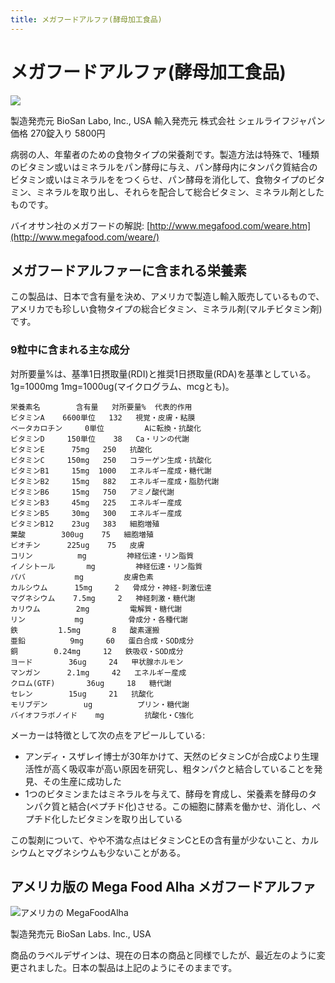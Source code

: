 ```yaml
---
title: メガフードアルファ(酵母加工食品)
---
```


# メガフードアルファ(酵母加工食品)

![](mega10s.gif)

製造発売元 BioSan Labo, Inc., USA
輸入発売元 株式会社 シェルライフジャパン
価格 270錠入り 5800円

病弱の人、年輩者のための食物タイプの栄養剤です。製造方法は特殊で、1種類のビタミン或いはミネラルをパン酵母に与え、パン酵母内にタンパク質結合のビタミン或いはミネラルををつくらせ、パン酵母を消化して、食物タイプのビタミン、ミネラルを取り出し、それらを配合して総合ビタミン、ミネラル剤としたものです。

バイオサン社のメガフードの解説: [http://www.megafood.com/weare.htm](http://www.megafood.com/weare/)

## メガフードアルファーに含まれる栄養素

この製品は、日本で含有量を決め、アメリカで製造し輸入販売しているもので、アメリカでも珍しい食物タイプの総合ビタミン、ミネラル剤(マルチビタミン剤)です。

### 9粒中に含まれる主な成分

対所要量%は、基準1日摂取量(RDI)と推奨1日摂取量(RDA)を基準としている。1g=1000mg 1mg=1000ug(マイクログラム、mcgとも)。

    栄養素名        含有量   対所要量%  代表的作用
    ビタミンA    6600単位   132   視覚・皮膚・粘膜
    ベータカロチン     0単位         Aに転換・抗酸化
    ビタミンD     150単位    38   Ca・リンの代謝
    ビタミンE      75mg   250   抗酸化
    ビタミンC     150mg   250   コラーゲン生成・抗酸化
    ビタミンB1     15mg  1000   エネルギー産成・糖代謝
    ビタミンB2     15mg   882   エネルギー産成・脂肪代謝
    ビタミンB6     15mg   750   アミノ酸代謝
    ビタミンB3     45mg   225   エネルギー産成
    ビタミンB5     30mg   300   エネルギー産成
    ビタミンB12    23ug   383   細胞増殖
    葉酸        300ug    75   細胞増殖
    ビオチン      225ug    75   皮膚
    コリン          mg         神経伝達・リン脂質
    イノシトール       mg         神経伝達・リン脂質
    パバ           mg         皮膚色素
    カルシウム      15mg     2   骨成分・神経-刺激伝達
    マグネシウム    7.5mg     2   神経刺激・糖代謝
    カリウム        2mg         電解質・糖代謝
    リン           mg          骨成分・各種代謝
    鉄         1.5mg       8   酸素運搬
    亜鉛          9mg     60   蛋白合成・SOD成分
    銅        0.24mg     12   鉄吸収・SOD成分
    ヨード        36ug     24   甲状腺ホルモン
    マンガン      2.1mg     42   エネルギー産成
    クロム(GTF)       36ug     18   糖代謝
    セレン        15ug     21   抗酸化
    モリブデン        ug          プリン・糖代謝
    バイオフラボノイド    mg         抗酸化・C強化

メーカーは特徴として次の点をアピールしている:

- アンディ・スザレイ博士が30年かけて、天然のビタミンCが合成Cより生理活性が高く吸収率が高い原因を研究し、粗タンパクと結合していることを発見、その生産に成功した
- 1つのビタミンまたはミネラルを与えて、酵母を育成し、栄養素を酵母のタンパク質と結合(ペプチド化)させる。この細胞に酵素を働かせ、消化し、ペプチド化したビタミンを取り出している

この製剤について、やや不満な点はビタミンCとEの含有量が少ないこと、カルシウムとマグネシウムも少ないことがある。

## アメリカ版の Mega Food Alha メガフードアルファ

![アメリカの MegaFoodAlha](megaalph.gif)

製造発売元 BioSan Labs. Inc., USA

商品のラベルデザインは、現在の日本の商品と同様でしたが、最近左のように変更されました。日本の製品は上記のようにそのままです。
